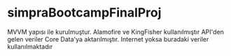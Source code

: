 # simpraBootcampFinalProj

MVVM yapısı ile kurulmuştur.
Alamofire ve KingFisher kullanılmıştır
API'den gelen veriler Core Data'ya aktarılmıştır. Internet yoksa buradaki veriler kullanılmaktadır
